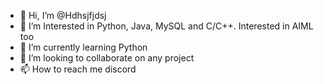 - 👋 Hi, I’m @Hdhsjfjdsj
- 👀 I’m Interested in Python, Java, MySQL and C/C++. Interested in AIML too
- 🌱 I’m currently learning Python
- 💞️ I’m looking to collaborate on any project
- 📫 How to reach me discord

<!---
Hdhsjfjdsj/Hdhsjfjdsj is a ✨ special ✨ repository because its `README.md` (this file) appears on your GitHub profile.
You can click the Preview link to take a look at your changes.
--->

